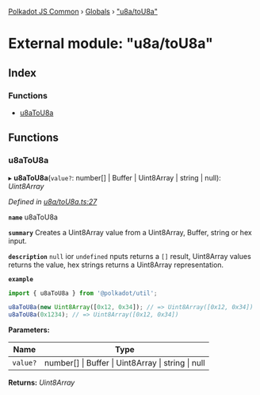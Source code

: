 [Polkadot JS Common](../README.md) › [Globals](../globals.md) › ["u8a/toU8a"](_u8a_tou8a_.md)

# External module: "u8a/toU8a"

## Index

### Functions

* [u8aToU8a](_u8a_tou8a_.md#u8atou8a)

## Functions

###  u8aToU8a

▸ **u8aToU8a**(`value?`: number[] | Buffer | Uint8Array | string | null): *Uint8Array*

*Defined in [u8a/toU8a.ts:27](https://github.com/polkadot-js/common/blob/6d9da39d/packages/util/src/u8a/toU8a.ts#L27)*

**`name`** u8aToU8a

**`summary`** Creates a Uint8Array value from a Uint8Array, Buffer, string or hex input.

**`description`** 
`null` ior `undefined` nputs returns a `[]` result, Uint8Array values returns the value, hex strings returns a Uint8Array representation.

**`example`** 
<BR>

```javascript
import { u8aToU8a } from '@polkadot/util';

u8aToU8a(new Uint8Array([0x12, 0x34]); // => Uint8Array([0x12, 0x34])
u8aToU8a(0x1234); // => Uint8Array([0x12, 0x34])
```

**Parameters:**

Name | Type |
------ | ------ |
`value?` | number[] &#124; Buffer &#124; Uint8Array &#124; string &#124; null |

**Returns:** *Uint8Array*
